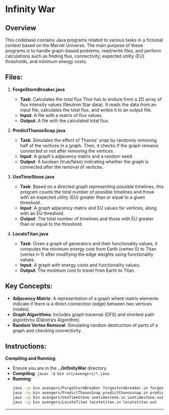 # Infinity War 
## Overview
This codebase contains Java programs related to various tasks in a fictional context based on the Marvel Universe. The main purpose of these programs is to handle graph-based problems, read/write files, and perform calculations such as finding flux, connectivity, expected utility (EU) thresholds, and minimum energy costs.

## Files:
1. **ForgeStormBreaker.java**  
   - **Task**: Calculates the total flux Thor has to endure from a 2D array of flux intensity values (Neutron Star data). It reads the data from an input file, calculates the total flux, and writes it to an output file.
   - **Input**: A file with a matrix of flux values.
   - **Output**: A file with the calculated total flux.

2. **PredictThanosSnap.java**  
   - **Task**: Simulates the effect of Thanos' snap by randomly removing half of the vertices in a graph. Then, it checks if the graph remains connected or not after removing the vertices.
   - **Input**: A graph's adjacency matrix and a random seed.
   - **Output**: A boolean (true/false) indicating whether the graph is connected after the removal of vertices.

3. **UseTimeStone.java**  
   - **Task**: Based on a directed graph representing possible timelines, this program counts the total number of possible timelines and those with an expected utility (EU) greater than or equal to a given threshold.
   - **Input**: A graph adjacency matrix and EU values for vertices, along with an EU threshold.
   - **Output**: The total number of timelines and those with EU greater than or equal to the threshold.

4. **LocateTitan.java**  
   - **Task**: Given a graph of generators and their functionality values, it computes the minimum energy cost from Earth (vertex 0) to Titan (vertex n-1) after modifying the edge weights using functionality values.
   - **Input**: A graph with energy costs and functionality values.
   - **Output**: The minimum cost to travel from Earth to Titan.

## Key Concepts:
- **Adjacency Matrix**: A representation of a graph where matrix elements indicate if there is a direct connection (edge) between two vertices (nodes).
- **Graph Algorithms**: Includes graph traversal (DFS) and shortest path algorithms (Dijkstra’s Algorithm).
- **Random Vertex Removal**: Simulating random destruction of parts of a graph and checking connectivity.

## Instructions:
 **Compiling and Running**:
   - Ensure you are in the **../InfinityWar** directory.
   - **Compiling**: `javac -d bin src/avengers/*.java`
   - **Running**: 
     ```bash
     java -cp bin avengers/ForgeStormBreaker forgestormbreaker.in forgestormbreaker.out
     java -cp bin avengers/PredictThanosSnap predictthanossnap.in predictthanossnap.out
     java -cp bin avengers/UseTimeStone usetimestone.in usetimestone.out
     java -cp bin avengers/LocateTitan locatetitan.in locatetitan.out
     ```

---
